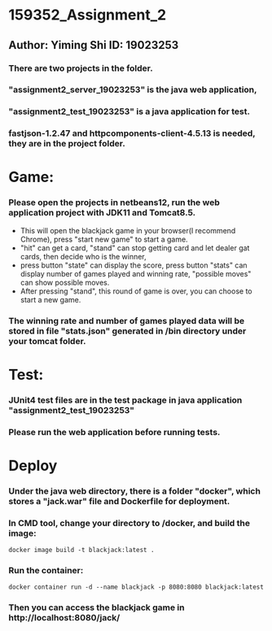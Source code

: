 # 159352_Assignment_2
## Author: Yiming Shi ID: 19023253

### There are two projects in the folder.
### "assignment2_server_19023253" is the java web application,
### "assignment2_test_19023253" is a java application for test.
### fastjson-1.2.47 and httpcomponents-client-4.5.13 is needed, they are in the project folder.

# Game:
### Please open the projects in netbeans12, run the web application project with JDK11 and Tomcat8.5.

* This will open the blackjack game in your browser(I recommend Chrome), press "start new game" to start a game. 
* "hit" can get a card, "stand" can stop getting card and let dealer gat cards, then decide who is the winner, 
* press button "state" can display the score, press button "stats" can display number of games played and winning rate, "possible moves" can show possible moves. 
* After pressing "stand", this round of game is over, you can choose to start a new game.

### The winning rate and number of games played data will be stored in file "stats.json" generated in /bin directory under your tomcat folder.

# Test:
### JUnit4 test files are in the test package in java application "assignment2_test_19023253"
### Please run the web application before running tests.

# Deploy
### Under the java web directory, there is a folder "docker", which stores a "jack.war" file and Dockerfile for deployment.
### In CMD tool, change your directory to /docker, and build the image:
`docker image build -t blackjack:latest .`
### Run the container:
`docker container run -d --name blackjack -p 8080:8080 blackjack:latest`
### Then you can access the blackjack game in http://localhost:8080/jack/
 

